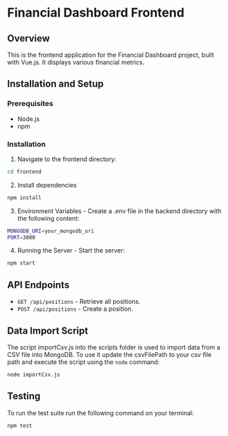 # Financial Dashboard Frontend

## Overview

This is the frontend application for the Financial Dashboard project, built with Vue.js. It displays various financial metrics.

## Installation and Setup

### Prerequisites

- Node.js
- npm

### Installation

1. Navigate to the frontend directory:

```sh
cd frontend
```

2. Install dependencies

```sh
npm install
```

3. Environment Variables - Create a .env file in the backend directory with the following content:

```sh
MONGODB_URI=your_mongodb_uri
PORT=3000
```

4. Running the Server - Start the server:

```sh
npm start
```

## API Endpoints

- `GET /api/positions` - Retrieve all positions.
- `POST /api/positions` - Create a position.

## Data Import Script

The script importCsv.js into the scripts folder is used to import data from a CSV file into MongoDB.
To use it update the csvFilePath to your csv file path and execute the script using the `node` command:

```sh
node importCsv.js
```

## Testing

To run the test suite run the following command on your terminal:

```sh
npm test
```

